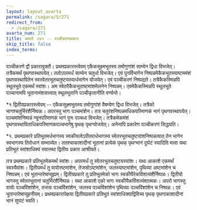 ```yaml
---
layout: layout_avarta
permalink: /sagara/5/271
redirect_from:
  - /sagara/271
avarta_num: 271
title: आवर्तः २७१ -- पञ्चीकरणप्रकारः
skip_title: false
index_terms: 
---
```


पञ्चीकरणे द्वौ प्रकारावुक्तौ। प्रथमप्रकारस्त्वेवम्
एकैकसूक्ष्मभूतस्य
तमोगुणांशं साम्येन द्विधा विभजेत्। तत्रैकमर्थं पृथगवस्थापयेत्। ततोऽपरमर्धं
साम्येन चतुर्धा विभजेत्। एवं पुनर्विभागेन निष्पन्नमेकैकभूतस्याष्टममंशं पृथगवस्थापितेन स्वस्वेतरभूतचतुष्टयस्यार्धभागेन योजयेत्। एवं पञ्चीकरणं
निष्पद्यते। तत्रैकैकस्मिन्नपि स्थूलभूते एकमर्थं स्वांशः। अम
स्वेतरैकैकभूताष्टमांशमेलनेन निष्पन्नम्। एवमेकैकस्मिन्नपि स्थूलभूते पञ्चानामपि भूतानामंशसत्त्वात् स्थूलभूतानि पञ्चीकृतानीति वर्ण्यन्ते।

*१ द्वितीयप्रकारस्त्वेवम् -- 
एकैकसूक्ष्मभूतस्य तमोगुणांशं वैषम्येण द्विधा
विभजेत्। तत्रैको भागश्चतुर्भिरंशैर्निष्पन्नः। अपरस्तु भागः पञ्चमांशेन। तत्र
चतुरंशनिष्पन्नमधिकपरिमाणकं भागं पृथगवस्थापयेत्। पञ्चमांशनिष्पन्नं न्यूनपरिमाणकं भागं पुनः पञ्चधा विभजेत्। तत्रैकमेकमंशं पृथगवस्थापिताधिकपरिमाणकपञ्चभागेषु पृथक् पृथग्योजयेत्। अनेनापि प्रकारेण पञ्चीकरणं
सिद्ध्यति।

<div class="footnote" markdown="1">
*१. प्रथमप्रकारे प्रतिभूतमर्धभागस्य स्वकीयत्वेऽपीतरार्धभागस्य स्वेतरभूतचतुष्टयांशनिष्पन्नत्वात् तेन भागेन स्वभागस्य तिरोधानं सम्भाव्येत। ततश्चाकाशादीनां भूतानां
प्रत्येकं पृथक् पृथग्भानं दुर्घटं स्यादिति मत्वा यथा प्रतिभूतं स्वांशाधिक्यं स्यात्तथा
द्वितीयः प्रकार आश्रीयते।
</div>

तत्र प्रथमप्रकारे प्रतिभूतमेकमर्थं स्वांशः। अपरमर्धं तु स्वेतरभूतचतुष्टयस्यांशः। यथा आकाशे एकमर्थं स्वस्यैवांशः। द्वितीयमर्धं तु वायोरष्टमांशेन, तेजसोऽष्टमांशेन, जलस्याष्टमांशेन, पृथिव्या अष्टमांशेन च निष्पन्नम्।
एवं भूतान्तरेष्वप्यूह्यम्। द्वितीयप्रकारे तु प्रतिभूतमेको भागः स्वकीयैरेकविंशत्यंशैर्निष्पन्नः। द्वितीयो भागस्तु स्वेतरभूतानां चतुर्भिरंशैर्निष्पन्नः। यथा
आकाशे एको भागः स्वकीयैकविंशत्यंशात्मकः। अपरो भागस्तु वायोः पञ्चविंशांशेन, तजसः पञ्चविंशांशेन, जलस्य पञ्चविंशांशेन पृथिव्याः पञ्चविंशांशेन
च निष्पन्नः। एवं भूतान्तरेष्वप्यूहनीयम्। प्रथमप्रकारापेक्षया द्वितीयप्रकारे
प्रतिभूतं स्वांशाधिक्याद्विविच्य पृथक् पृथगाकाशादीनां भानं सुघटं
भवति।
